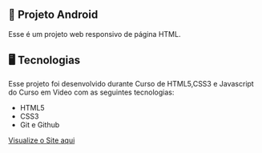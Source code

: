 ## 🤖 Projeto Android
Esse é um projeto web responsivo de página HTML.
## 🖥️ Tecnologias
Esse projeto foi desenvolvido durante Curso de HTML5,CSS3 e Javascript do Curso em Video com as seguintes tecnologias:

- HTML5
- CSS3
- Git e Github

<a href="https://brunosts94.github.io/MeuPortifolio/Projeto%20Android/ProjAndroid.html" target="_Blank"> Visualize o Site aqui